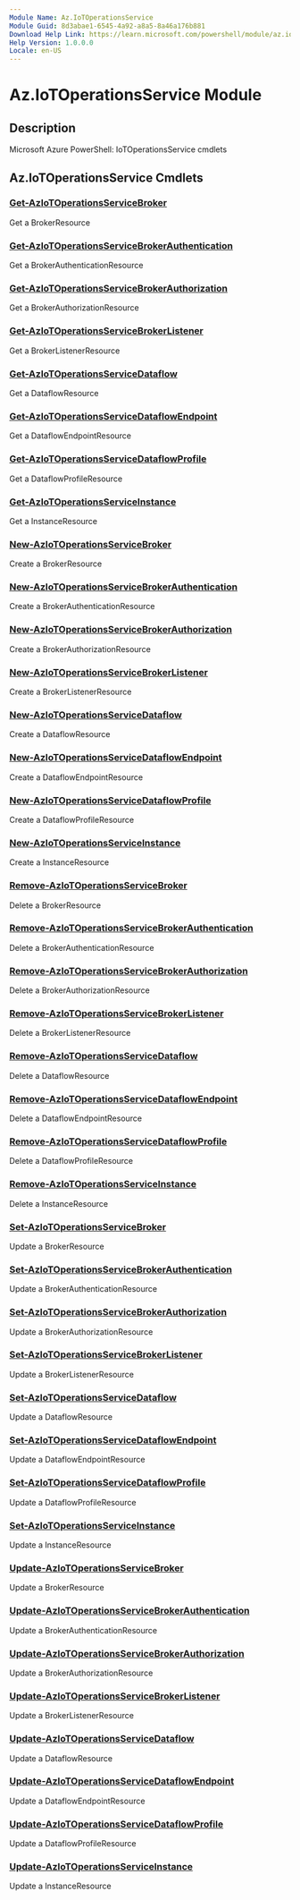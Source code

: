 ```yaml
---
Module Name: Az.IoTOperationsService
Module Guid: 8d3abae1-6545-4a92-a8a5-8a46a176b881
Download Help Link: https://learn.microsoft.com/powershell/module/az.iotoperationsservice
Help Version: 1.0.0.0
Locale: en-US
---
```


# Az.IoTOperationsService Module
## Description
Microsoft Azure PowerShell: IoTOperationsService cmdlets

## Az.IoTOperationsService Cmdlets
### [Get-AzIoTOperationsServiceBroker](Get-AzIoTOperationsServiceBroker.md)
Get a BrokerResource

### [Get-AzIoTOperationsServiceBrokerAuthentication](Get-AzIoTOperationsServiceBrokerAuthentication.md)
Get a BrokerAuthenticationResource

### [Get-AzIoTOperationsServiceBrokerAuthorization](Get-AzIoTOperationsServiceBrokerAuthorization.md)
Get a BrokerAuthorizationResource

### [Get-AzIoTOperationsServiceBrokerListener](Get-AzIoTOperationsServiceBrokerListener.md)
Get a BrokerListenerResource

### [Get-AzIoTOperationsServiceDataflow](Get-AzIoTOperationsServiceDataflow.md)
Get a DataflowResource

### [Get-AzIoTOperationsServiceDataflowEndpoint](Get-AzIoTOperationsServiceDataflowEndpoint.md)
Get a DataflowEndpointResource

### [Get-AzIoTOperationsServiceDataflowProfile](Get-AzIoTOperationsServiceDataflowProfile.md)
Get a DataflowProfileResource

### [Get-AzIoTOperationsServiceInstance](Get-AzIoTOperationsServiceInstance.md)
Get a InstanceResource

### [New-AzIoTOperationsServiceBroker](New-AzIoTOperationsServiceBroker.md)
Create a BrokerResource

### [New-AzIoTOperationsServiceBrokerAuthentication](New-AzIoTOperationsServiceBrokerAuthentication.md)
Create a BrokerAuthenticationResource

### [New-AzIoTOperationsServiceBrokerAuthorization](New-AzIoTOperationsServiceBrokerAuthorization.md)
Create a BrokerAuthorizationResource

### [New-AzIoTOperationsServiceBrokerListener](New-AzIoTOperationsServiceBrokerListener.md)
Create a BrokerListenerResource

### [New-AzIoTOperationsServiceDataflow](New-AzIoTOperationsServiceDataflow.md)
Create a DataflowResource

### [New-AzIoTOperationsServiceDataflowEndpoint](New-AzIoTOperationsServiceDataflowEndpoint.md)
Create a DataflowEndpointResource

### [New-AzIoTOperationsServiceDataflowProfile](New-AzIoTOperationsServiceDataflowProfile.md)
Create a DataflowProfileResource

### [New-AzIoTOperationsServiceInstance](New-AzIoTOperationsServiceInstance.md)
Create a InstanceResource

### [Remove-AzIoTOperationsServiceBroker](Remove-AzIoTOperationsServiceBroker.md)
Delete a BrokerResource

### [Remove-AzIoTOperationsServiceBrokerAuthentication](Remove-AzIoTOperationsServiceBrokerAuthentication.md)
Delete a BrokerAuthenticationResource

### [Remove-AzIoTOperationsServiceBrokerAuthorization](Remove-AzIoTOperationsServiceBrokerAuthorization.md)
Delete a BrokerAuthorizationResource

### [Remove-AzIoTOperationsServiceBrokerListener](Remove-AzIoTOperationsServiceBrokerListener.md)
Delete a BrokerListenerResource

### [Remove-AzIoTOperationsServiceDataflow](Remove-AzIoTOperationsServiceDataflow.md)
Delete a DataflowResource

### [Remove-AzIoTOperationsServiceDataflowEndpoint](Remove-AzIoTOperationsServiceDataflowEndpoint.md)
Delete a DataflowEndpointResource

### [Remove-AzIoTOperationsServiceDataflowProfile](Remove-AzIoTOperationsServiceDataflowProfile.md)
Delete a DataflowProfileResource

### [Remove-AzIoTOperationsServiceInstance](Remove-AzIoTOperationsServiceInstance.md)
Delete a InstanceResource

### [Set-AzIoTOperationsServiceBroker](Set-AzIoTOperationsServiceBroker.md)
Update a BrokerResource

### [Set-AzIoTOperationsServiceBrokerAuthentication](Set-AzIoTOperationsServiceBrokerAuthentication.md)
Update a BrokerAuthenticationResource

### [Set-AzIoTOperationsServiceBrokerAuthorization](Set-AzIoTOperationsServiceBrokerAuthorization.md)
Update a BrokerAuthorizationResource

### [Set-AzIoTOperationsServiceBrokerListener](Set-AzIoTOperationsServiceBrokerListener.md)
Update a BrokerListenerResource

### [Set-AzIoTOperationsServiceDataflow](Set-AzIoTOperationsServiceDataflow.md)
Update a DataflowResource

### [Set-AzIoTOperationsServiceDataflowEndpoint](Set-AzIoTOperationsServiceDataflowEndpoint.md)
Update a DataflowEndpointResource

### [Set-AzIoTOperationsServiceDataflowProfile](Set-AzIoTOperationsServiceDataflowProfile.md)
Update a DataflowProfileResource

### [Set-AzIoTOperationsServiceInstance](Set-AzIoTOperationsServiceInstance.md)
Update a InstanceResource

### [Update-AzIoTOperationsServiceBroker](Update-AzIoTOperationsServiceBroker.md)
Update a BrokerResource

### [Update-AzIoTOperationsServiceBrokerAuthentication](Update-AzIoTOperationsServiceBrokerAuthentication.md)
Update a BrokerAuthenticationResource

### [Update-AzIoTOperationsServiceBrokerAuthorization](Update-AzIoTOperationsServiceBrokerAuthorization.md)
Update a BrokerAuthorizationResource

### [Update-AzIoTOperationsServiceBrokerListener](Update-AzIoTOperationsServiceBrokerListener.md)
Update a BrokerListenerResource

### [Update-AzIoTOperationsServiceDataflow](Update-AzIoTOperationsServiceDataflow.md)
Update a DataflowResource

### [Update-AzIoTOperationsServiceDataflowEndpoint](Update-AzIoTOperationsServiceDataflowEndpoint.md)
Update a DataflowEndpointResource

### [Update-AzIoTOperationsServiceDataflowProfile](Update-AzIoTOperationsServiceDataflowProfile.md)
Update a DataflowProfileResource

### [Update-AzIoTOperationsServiceInstance](Update-AzIoTOperationsServiceInstance.md)
Update a InstanceResource

